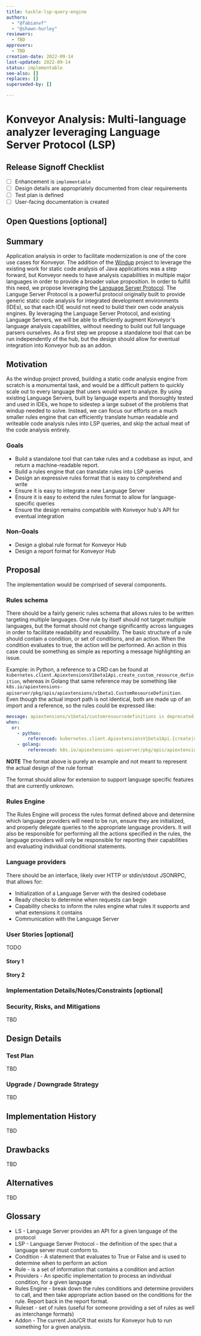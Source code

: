 ```yaml
---
title: tackle-lsp-query-engine
authors:
  - "@fabianvf"
  - "@shawn-hurley"
reviewers:
  - TBD
approvers:
  - TBD
creation-date: 2022-09-14
last-updated: 2022-09-14
status: implementable
see-also: []
replaces: []
superseded-by: []

---
```


# Konveyor Analysis: Multi-language analyzer leveraging Language Server Protocol (LSP)

## Release Signoff Checklist

- [ ] Enhancement is `implementable`
- [ ] Design details are appropriately documented from clear requirements
- [ ] Test plan is defined
- [ ] User-facing documentation is created

## Open Questions [optional]


## Summary

Application analysis in order to facilitate modernization is one of the core use cases for Konveyor. The addition of the [Windup](https://github.com/windup/windup) project to leverage the existing work for static code analysis of Java applications was a step forward, but Konveyor needs to have analysis capabilities in multiple major languages in order to provide a broader value proposition. In order to fulfill this need, we propose leveraging the [Language Server Protocol](https://langserver.org/). The Languge Server Protocol is a powerful protocol originally built to provide generic static code analysis for integrated development environments (IDEs), so that each IDE would not need to build their own code analysis engines. By leveraging the Language Server Protocol, and existing Language Servers, we will be able to efficiently augment Konveyor's language analysis capabilities, without needing to build out full language parsers ourselves. As a first step we propose a standalone tool that can be run independently of the hub, but the design should allow for eventual integration into Konveyor hub as an addon.


## Motivation

As the windup project proved, building a static code analysis engine from scratch is a monumental task, and would be a difficult pattern to quickly scale out to every language that users would want to analyze. By using existing Language Servers, built by language experts and thoroughly tested and used in IDEs, we hope to sidestep a large subset of the problems that windup needed to solve. Instead, we can focus our efforts on a much smaller rules engine that can efficiently translate human readable and writeable code analysis rules into LSP queries, and skip the actual meat of the code analysis entirely.

### Goals

- Build a standalone tool that can take rules and a codebase as input, and return a machine-readable report.
- Build a rules engine that can translate rules into LSP queries
- Design an expressive rules format that is easy to comphrehend and write
- Ensure it is easy to integrate a new Language Server
- Ensure it is easy to extend the rules format to allow for language-specific queries
- Ensure the design remains compatible with Konveyor hub's API for eventual integration

### Non-Goals

- Design a global rule format for Konveyor Hub
- Design a report format for Konveyor Hub


## Proposal

The implementation would be comprised of several components.

### Rules schema
There should be a fairly generic rules schema that allows rules to be written targeting multiple languages. One rule by itself should not target multiple languages, but the format should not change significantly across languages in order to facilitate readability and reusability. The basic structure of a rule should contain a condition, or set of conditions, and an action. When the condition evaluates to true, the action will be performed. An action in this case could be something as simple as reporting a message highlighting an issue.

Example: in Python, a reference to a CRD can be found at `kubernetes.client.ApiextensionsV1beta1Api.create_custom_resource_definition`, whereas in Golang that same reference may be something like `k8s.io/apiextensions-apiserver/pkg/apis/apiextensions/v1beta1.CustomResourceDefinition`. Even though the actual import path is not identical, both are made up of an import and a reference, so the rules could be expressed like:

```yaml
message: apiextensions/v1beta1/customresourcedefinitions is deprecated, apiextensions/v1/customresourcedefinitions should be used instead.
when:
  or:
    - python:
        referenced: kubernetes.client.ApiextensionsV1beta1Api.{create|delete|read|update|patch}_custom_resource_definition
    - golang:
        referenced: k8s.io/apiextensions-apiserver/pkg/apis/apiextensions/v1beta1.CustomResourceDefinition{|Spec|Status}
```

**NOTE** The format above is purely an example and not meant to represent the actual design of the rule format

The format should allow for extension to support language specific features that are currently unknown.

### Rules Engine

The Rules Engine will process the rules format defined above and determine which language providers will need to be run, ensure they are initialized, and properly delegate queries to the appropriate language providers. It will also be responsible for performing all the actions specified in the rules, the language providers will only be responsible for reporting their capabilities and evaluating individual conditional statements.

### Language providers

There should be an interface, likely over HTTP or stdin/stdout JSONRPC, that allows for:
- Initialization of a Language Server with the desired codebase
- Ready checks to determine when requests can begin
- Capability checks to inform the rules engine what rules it supports and what extensions it contains
- Communication with the Language Server

### User Stories [optional]

TODO

#### Story 1

#### Story 2

### Implementation Details/Notes/Constraints [optional]


### Security, Risks, and Mitigations

TBD

## Design Details

### Test Plan

TBD

### Upgrade / Downgrade Strategy

TBD

## Implementation History

TBD

## Drawbacks

TBD

## Alternatives

TBD


## Glossary

- LS - Language Server provides an API for a given language of the protocol
- LSP - Language Server Protocol - the definition of the spec that a language server must conform to.
- Condition - A statement that evaluates to True or False and is used to determine when to perform an action
- Rule -  is a set of information that contains a condition and action
- Providers - An specific implementation to process an individual condition, for a given language
- Rules Engine - break down the rules conditions and determine providers to call, and then take appropriate action based on the conditions for the rule. Report back in the report format.
- Ruleset - set of rules (useful for someone providing a set of rules as well as interchange formats)
- Addon - The current Job/CR that exists for Konveyor hub to run something for a given analysis.
